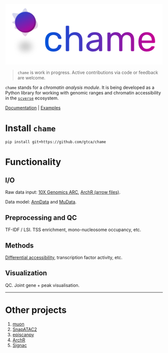 <img src="./docs/img/chame_logo.svg" data-canonical-src="./docs/img/chame_logo.svg" width="700"/>

> `chame` is work in progress. Active contributions via code or feedback are welcome.

`chame` stands for a _chromatin analysis module_. It is being developed as a Python library for working with genomic ranges and chromatin accessibility in the [`scverse`](https://scverse.org/) ecosystem.

[Documentation](https://gtca.github.io/chame) | [Examples](https://gtca.github.io/chame/examples/)

# Install `chame`

```
pip install git+https://github.com/gtca/chame
```

# Functionality

## I/O

Raw data input: [10X Genomics ARC](https://gtca.github.io/chame/examples/10x_io.html), [ArchR (arrow files)](https://gtca.github.io/chame/examples/archr_io.html).

Data model: [AnnData](https://github.com/scverse/anndata) and [MuData](https://github.com/scverse/mudata).

## Preprocessing and QC

TF-IDF / LSI. TSS enrichment, mono-nucleosome occupancy, etc.

## Methods

[Differential accessibility](https://gtca.github.io/chame/examples/chromvar.html), transcription factor activity, etc.

## Visualization

QC. Joint gene + peak visualisation.

---

# Other projects

1. [muon](https://github.com/scverse/muon)
1. [SnapATAC2](https://github.com/kaizhang/SnapATAC2)
1. [episcanpy](https://github.com/colomemaria/epiScanpy)
1. [ArchR](https://www.archrproject.com/)
1. [Signac](https://satijalab.org/signac/)

